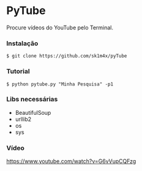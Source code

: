 # PyTube
Procure vídeos do YouTube pelo Terminal.

### Instalação ###
```$ git clone https://github.com/sk1m4x/pyTube```

### Tutorial ###
```$ python pytube.py "Minha Pesquisa" -p1```

### Libs necessárias ###
* BeautifulSoup
* urllib2
* os
* sys

### Vídeo ###
https://www.youtube.com/watch?v=G6vVupCQFzg
